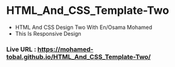 # HTML_And_CSS_Template-Two
- HTML And CSS Design Two With En/Osama Mohamed
- This Is Responsive Design

### Live URL : https://mohamed-tobal.github.io/HTML_And_CSS_Template-Two/
